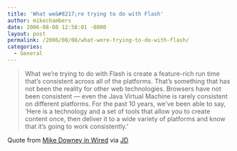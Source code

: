 ```yaml
---
title: 'What we&#8217;re trying to do with Flash'
author: mikechambers
date: 2006-08-08 12:58:01 -0800
layout: post
permalink: /2006/08/08/what-were-trying-to-do-with-flash/
categories:
  - General
---
```



> What we&#8217;re trying to do with Flash is create a feature-rich run time that&#8217;s consistent across all of the platforms. That&#8217;s something that has not been the reality for other web technologies. Browsers have not been consistent &#8212; even the Java Virtual Machine is rarely consistent on different platforms. For the past 10 years, we&#8217;ve been able to say, &#8216;Here is a technology and a set of tools that allow you to create content once, then deliver it to a wide variety of platforms and know that it&#8217;s going to work consistently.&#8217;

Quote from [Mike Downey in Wired][1] via [JD][2]

 [1]: http://www.wired.com/news/technology/software/0,71558-0.html?tw=wn_index_2
 [2]: http://weblogs.macromedia.com/jd/archives/2006/08/downey_on_flash.cfm
